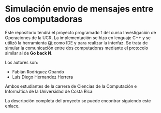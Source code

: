 # Simulación envio de mensajes entre dos computadoras
<p>
Este repositorio tendrá el proyecto programado 1 del curso Investigación de Operaciones de la UCR. La implementación se hizo en lenguaje C++ y se utilizó la herramienta <a href="https://www.qt.io">Qt</a> como IDE y para realizar la interfaz. Se trata de simular la comunicación entre dos computadoras mediante el protocolo similar al de <b>Go back N</b>.</p>
<p>Los autores son:</p>
<ul>
  <li>Fabián Rodríguez Obando</li>
  <li>Luis Diego Hernandez Herrera</li>
</ul>

<p>Ambos estudiantes de la carrera de Ciencias de la Computación e Informática de la Universidad de Costa Rica</p>
<p>La descripción completa del proyecto se puede encontrar siguiendo este <a href="https://plataforma.ecci.ucr.ac.cr/moodle/pluginfile.php?file=/6035/course/section/2951/2015-I-CI1453-PROYECTO-SIMULACION-RED.pdf">enlace</a>.</p>
